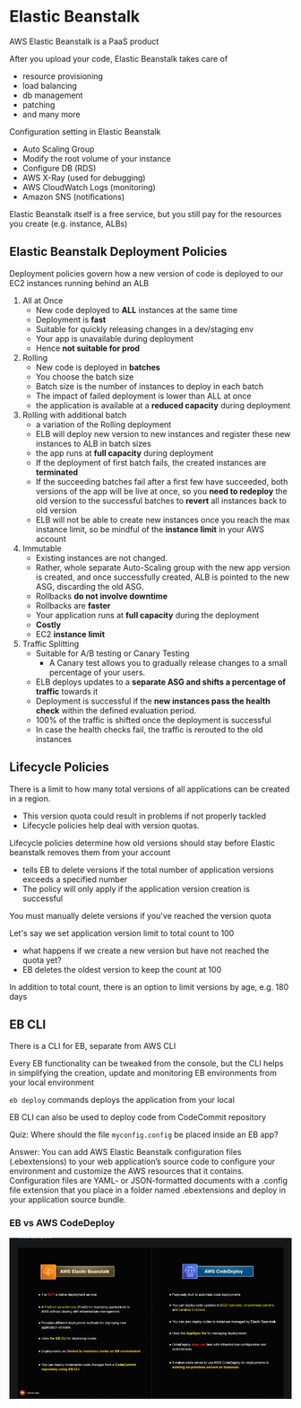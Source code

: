 # Elastic Beanstalk

AWS Elastic Beanstalk is a PaaS product

After you upload your code, Elastic Beanstalk takes care of
- resource provisioning
- load balancing
- db management
- patching
- and many more

Configuration setting in Elastic Beanstalk
- Auto Scaling Group
- Modify the root volume of your instance
- Configure DB (RDS)
- AWS X-Ray (used for debugging)
- AWS CloudWatch Logs (monitoring)
- Amazon SNS (notifications)

Elastic Beanstalk itself is a free service, but you still pay for the resources you create (e.g. instance, ALBs)


## Elastic Beanstalk Deployment Policies

Deployment policies govern how a new version of code is deployed to our EC2 instances running behind an ALB

1. All at Once
    - New code deployed to **ALL** instances at the same time
    - Deployment is **fast**
    - Suitable for quickly releasing changes in a dev/staging env
    - Your app is unavailable during deployment
    - Hence **not suitable for prod**
2. Rolling
    - New code is deployed in **batches**
    - You choose the batch size
    - Batch size is the number of instances to deploy in each batch
    - The impact of failed deployment is lower than ALL at once
    - the application is available at a **reduced capacity** during deployment
3. Rolling with additional batch
    - a variation of the Rolling deployment
    - ELB will deploy new version to new instances and register these new instances to ALB in batch sizes
    - the app runs at **full capacity** during deployment
    - If the deployment of first batch fails, the created instances are **terminated**
    - If the succeeding batches fail after a first few have succeeded, both versions of the app will be live at once, so you **need to redeploy** the old version to the successful batches to **revert** all instances back to old version
    - ELB will not be able to create new instances once you reach the max instance limit, so be mindful of the **instance limit** in your AWS account
4. Immutable
    - Existing instances are not changed.
    - Rather, whole separate Auto-Scaling group with the new app version is created, and once successfully created, ALB is pointed to the new ASG, discarding the old ASG.
    - Rollbacks **do not involve downtime**
    - Rollbacks are **faster**
    - Your application runs at **full capacity** during the deployment
    - **Costly**
    - EC2 **instance limit**
5. Traffic Splitting
    - Suitable for A/B testing or Canary Testing
        - A Canary test allows you to gradually release changes to a small percentage of your users.
    - ELB deploys updates to a **separate ASG and shifts a percentage of traffic** towards it
    - Deployment is successful if the **new instances pass the health check** within the defined evaluation period.
    - 100% of the traffic is shifted once the deployment is successful
    - In case the health checks fail, the traffic is rerouted to the old instances

## Lifecycle Policies

There is a limit to how many total versions of all applications can be created in a region. 
- This version quota could result in problems if not properly tackled
- Lifecycle policies help deal with version quotas.

Lifecycle policies determine how old versions should stay before Elastic beanstalk removes them from your account
- tells EB to delete versions if the total number of application versions exceeds a specified number
- The policy will only apply if the application version creation is successful

You must manually delete versions if you've reached the version quota

Let's say we set application version limit to total count to 100
- what happens if we create a new version but have not reached the quota yet?
- EB deletes the oldest version to keep the count at 100

In addition to total count, there is an option to limit versions by age, e.g. 180 days

## EB CLI

There is a CLI for EB, separate from AWS CLI

Every EB functionality can be tweaked from the console, but the CLI helps in simplifying the creation, update and monitoring EB environments from your local environment

`eb deploy` commands deploys the application from your local

EB CLI can also be used to deploy code from CodeCommit repository


Quiz: Where should the file `myconfig.config` be placed inside an EB app?

Answer: You can add AWS Elastic Beanstalk configuration files (.ebextensions) to your web application’s source code to configure your environment and customize the AWS resources that it contains. Configuration files are YAML- or JSON-formatted documents with a .config file extension that you place in a folder named .ebextensions and deploy in your application source bundle.


### EB vs AWS CodeDeploy

![54630e8ea3a5334ed0524fc60f59c964.png](../../images/54630e8ea3a5334ed0524fc60f59c964.png)
